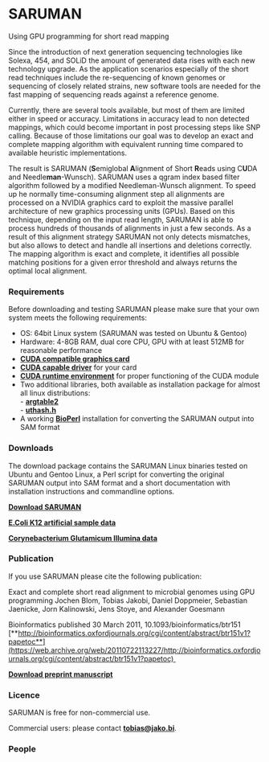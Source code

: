 # SARUMAN

Using GPU programming for short read mapping  
  
Since the introduction of next generation sequencing technologies like Solexa, 454, and SOLiD the amount of generated data rises with each new technology upgrade. As the application scenarios especially of the short read techniques include the re-sequencing of known genomes or sequencing of closely related strains, new software tools are needed for the fast mapping of sequencing reads against a reference genome.  

Currently, there are several tools available, but most of them are limited either in speed or accuracy. Limitations in accuracy lead to non detected mappings, which could become important in post processing steps like SNP calling. Because of those limitations our goal was to develop an exact and complete mapping algorithm with equivalent running time compared to available heuristic implementations.  
  

The result is SARUMAN (**S**emiglobal **A**lignment of Short **R**eads using C**U**DA and Needle**man**-Wunsch). SARUMAN uses a qgram index based filter algorithm followed by a modified Needleman-Wunsch alignment. To speed up he normally time-consuming alignment step all alignments are processed on a NVIDIA graphics card to exploit the massive parallel architecture of new graphics processing units (GPUs). Based on this technique, depending on the input read length, SARUMAN is able to process hundreds of thousands of alignments in just a few seconds. As a result of this alignment strategy SARUMAN not only detects mismatches, but also allows to detect and handle all insertions and deletions correctly. The mapping algorithm is exact and complete, it identifies all possible matching positions for a given error threshold and always returns the optimal local alignment.

### Requirements

Before downloading and testing SARUMAN please make sure that your own system meets the following requirements:

- OS:	64bit Linux system (SARUMAN was tested on Ubuntu & Gentoo) 
- Hardware: 4-8GB RAM, dual core CPU, GPU with at least 512MB for reasonable performance 
- [**CUDA compatible graphics card**](https://web.archive.org/web/20110722113227/http://www.nvidia.com/object/cuda_gpus.html) 
- [**CUDA capable driver**](https://web.archive.org/web/20110722113227/http://developer.nvidia.com/object/cuda_download.html) for your card 
- [**CUDA runtime environment**](https://web.archive.org/web/20110722113227/http://developer.nvidia.com/object/cuda_download.html) for proper functioning of the CUDA module 
- Two additional libraries, both available as installation package for almost all linux distributions:  
- [**argtable2**](https://web.archive.org/web/20110722113227/http://argtable.sourceforge.net/)  
- [**uthash.h**](https://web.archive.org/web/20110722113227/http://uthash.sourceforge.net/) 
- A working [**BioPerl**](https://web.archive.org/web/20110722113227/http://www.bioperl.org/) installation for converting the SARUMAN output into SAM format 

### Downloads

The download package contains the SARUMAN Linux binaries tested on Ubuntu and Gentoo Linux, a Perl script for converting the original SARUMAN output into SAM format and a short documentation with installation instructions and commandline options.

[**Download SARUMAN**](https://web.archive.org/web/20110722113227/ftp://ftp.cebitec.uni-bielefeld.de/pub/software/saruman/saruman-current.tar.bz2)   
  
[**E.Coli K12 artificial sample data**](https://web.archive.org/web/20110722113227/ftp://ftp.cebitec.uni-bielefeld.de/pub/software/saruman/saruman_sample_data_artificial.tar.bz2)

[**Corynebacterium Glutamicum Illumina data**](https://web.archive.org/web/20110722113227/ftp://ftp.cebitec.uni-bielefeld.de/pub/software/saruman/saruman_sample_data_CG.tar.bz2)

### Publication

If you use SARUMAN please cite the following publication:

Exact and complete short read alignment to microbial genomes using GPU programming 
Jochen Blom, Tobias Jakobi, Daniel Doppmeier, Sebastian Jaenicke, Jorn Kalinowski, Jens Stoye, and Alexander Goesmann

Bioinformatics published 30 March 2011, 10.1093/bioinformatics/btr151 [**http://bioinformatics.oxfordjournals.org/cgi/content/abstract/btr151v1?papetoc**](https://web.archive.org/web/20110722113227/http://bioinformatics.oxfordjournals.org/cgi/content/abstract/btr151v1?papetoc) 

[**Download preprint manuscript**](https://web.archive.org/web/20110722113227/ftp://ftp.cebitec.uni-bielefeld.de/pub/software/saruman/publication.pdf)

### Licence

SARUMAN is free for non-commercial use.

Commercial users: please contact [**tobias@jako.bi**](mailto:tobias@jako.bi).

### People


